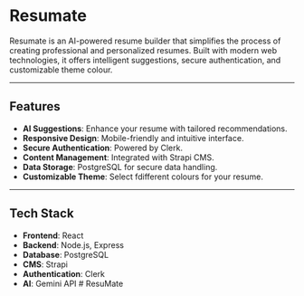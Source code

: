 # Resumate

Resumate is an AI-powered resume builder that simplifies the process of creating professional and personalized resumes. Built with modern web technologies, it offers intelligent suggestions, secure authentication, and customizable theme colour.

---

## Features

- **AI Suggestions**: Enhance your resume with tailored recommendations.
- **Responsive Design**: Mobile-friendly and intuitive interface.
- **Secure Authentication**: Powered by Clerk.
- **Content Management**: Integrated with Strapi CMS.
- **Data Storage**: PostgreSQL for secure data handling.
- **Customizable Theme**: Select fdifferent colours for your resume.

---

## Tech Stack

- **Frontend**: React
- **Backend**: Node.js, Express
- **Database**: PostgreSQL
- **CMS**: Strapi
- **Authentication**: Clerk
- **AI**: Gemini API
#   R e s u M a t e 
 
 

